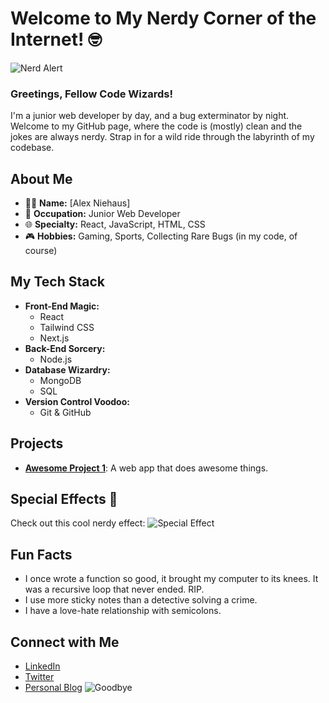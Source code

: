 # Welcome to My Nerdy Corner of the Internet! 🤓
![Nerd Alert](https://images.unsplash.com/photo-1519389950473-47ba0277781c?crop=entropy&cs=tinysrgb&fit=max&fm=jpg&ixid=MnwxOTcwMjR8MHwxfGFsbHwxfHx8fHx8fHwxNjM5NjczOTM3&ixlib=rb-1.2.1&q=80&w=1080)

### Greetings, Fellow Code Wizards!

I'm a junior web developer by day, and a bug exterminator by night. Welcome to my GitHub page, where the code is (mostly) clean and the jokes are always nerdy. Strap in for a wild ride through the labyrinth of my codebase.

## About Me
- 🧑‍💻 **Name:** [Alex Niehaus]
- 💼 **Occupation:** Junior Web Developer
- 🌐 **Specialty:** React, JavaScript, HTML, CSS
- 🎮 **Hobbies:** Gaming, Sports, Collecting Rare Bugs (in my code, of course)

## My Tech Stack
- **Front-End Magic:** 
  - React 
  - Tailwind CSS
  - Next.js 
- **Back-End Sorcery:** 
  - Node.js  
- **Database Wizardry:** 
  - MongoDB 
  - SQL 
- **Version Control Voodoo:** 
  - Git & GitHub 

## Projects
- [**Awesome Project 1**](https://github.com/yourusername/awesome-project-1): A web app that does awesome things.


## Special Effects 🎉
Check out this cool nerdy effect:
![Special Effect](https://images.unsplash.com/photo-1581091870622-37c37da75e6c?crop=entropy&cs=tinysrgb&fit=max&fm=jpg&ixid=MnwxOTcwMjR8MHwxfGFsbHwzfHx8fHx8fHwxNjM5NjczOTM3&ixlib=rb-1.2.1&q=80&w=1080)

## Fun Facts
- I once wrote a function so good, it brought my computer to its knees. It was a recursive loop that never ended. RIP.
- I use more sticky notes than a detective solving a crime.
- I have a love-hate relationship with semicolons.

## Connect with Me
- [LinkedIn](https://www.linkedin.com/in/yourusername/)
- [Twitter](https://twitter.com/yourusername)
- [Personal Blog](https://yourblog.com)
![Goodbye](https://images.unsplash.com/photo-1498050108023-c5249f4df085?crop=entropy&cs=tinysrgb&fit=max&fm=jpg&ixid=MnwxOTcwMjR8MHwxfGFsbHw2fHx8fHx8fHwxNjM5NjczOTM3&ixlib=rb-1.2.1&q=80&w=1080)

